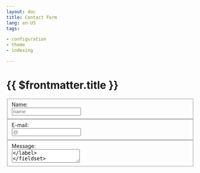 ```yaml
---
layout: doc
title: Contact Form
lang: en-US
tags:

- configuration
- theme
- indexing

---
```


# {{ $frontmatter.title }}


<script setup>

// https://vuejs.org/guide/introduction.html#api-styles
// https://vuejs.org/guide/essentials/forms.html
import { ref } from 'vue'

const message = ref("")
const email = ref("")
const text = ref("")
const name = ref("")

function send() {
var API_URL = `https://email.dialogware.com/?name=${name.value}&message=${message.value}&email=${email.value}`
//const API_URL = `https://email.dialogware.com/`

fetch(
	API_URL,
	{
		method: 'get',
	}
).then(response => response.json() )
.then(data => {
	console.log(data);
    message.value = data.message
    email.value = data.email
    text.value = data.text
    name.value = data.name
});

}
</script>

<form method="get" action="">

<div>
<fieldset>
<label>
    <div>Name:</div>
    <input v-model="name" placeholder="name">
</label>
</fieldset>


<fieldset>
<label>
    <div>E-mail:</div>
    <input v-model="email" placeholder="@" />
</label>
</fieldset>

<fieldset>   
<label>
    <div>Message:</div>
    <textarea v-model="message" placeholder="message" />
</label>
</fieldset>

</div>

</form>    


<button @click="send">Send Message</button>

<style scoped>
button {
  font-weight: bold;
  color: gray;
  background-color: black;
  padding: 5px;
  border: 1px solid white;
}

input, textarea {
  color: white;
  background-color: black;
  padding: 1px;
  border: 1px solid white;
}

label div{
    white-space: pre-line;
  color: gray;
  padding: 0px;
}
</style>

---

+ [Home](http://www.dialogware.com/)
+ [Documentation](http://docs.dialogware.com/)
